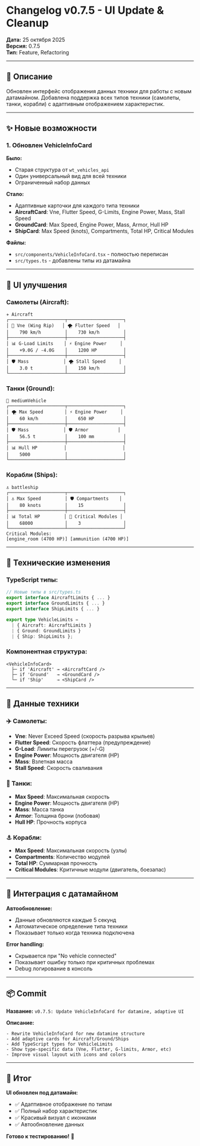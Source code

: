 # Changelog v0.7.5 - UI Update & Cleanup

**Дата:** 25 октября 2025  
**Версия:** 0.7.5  
**Тип:** Feature, Refactoring

---

## 📝 Описание

Обновлен интерфейс отображения данных техники для работы с новым датамайном. Добавлена поддержка всех типов техники (самолеты, танки, корабли) с адаптивным отображением характеристик.

---

## ✨ Новые возможности

### 1. **Обновлен VehicleInfoCard**

**Было:**
- Старая структура от `wt_vehicles_api`
- Один универсальный вид для всей техники
- Ограниченный набор данных

**Стало:**
- Адаптивные карточки для каждого типа техники
- **AircraftCard**: Vne, Flutter Speed, G-Limits, Engine Power, Mass, Stall Speed
- **GroundCard**: Max Speed, Engine Power, Mass, Armor, Hull HP
- **ShipCard**: Max Speed (knots), Compartments, Total HP, Critical Modules

**Файлы:**
- `src/components/VehicleInfoCard.tsx` - полностью переписан
- `src/types.ts` - добавлены типы из датамайна

---

## 🎨 UI улучшения

### Самолеты (Aircraft):
```
✈️ Aircraft
┌─────────────────────┬─────────────────────┐
│ 🔴 Vne (Wing Rip)   │ 🌪️ Flutter Speed   │
│    790 km/h         │    730 km/h         │
├─────────────────────┼─────────────────────┤
│ 📊 G-Load Limits    │ ⚡ Engine Power     │
│    +9.0G / -4.0G    │    1200 HP          │
├─────────────────────┼─────────────────────┤
│ 🛡️ Mass             │ 🌪️ Stall Speed     │
│    3.0 t            │    150 km/h         │
└─────────────────────┴─────────────────────┘
```

### Танки (Ground):
```
🚜 mediumVehicle
┌─────────────────────┬─────────────────────┐
│ 🌪️ Max Speed        │ ⚡ Engine Power     │
│    60 km/h          │    650 HP           │
├─────────────────────┼─────────────────────┤
│ 🛡️ Mass             │ 🛡️ Armor           │
│    56.5 t           │    100 mm           │
├─────────────────────┼─────────────────────┤
│ 📊 Hull HP          │                     │
│    5000             │                     │
└─────────────────────┴─────────────────────┘
```

### Корабли (Ships):
```
⚓ battleship
┌─────────────────────┬─────────────────────┐
│ ⚓ Max Speed         │ 🛡️ Compartments    │
│    80 knots         │    15               │
├─────────────────────┼─────────────────────┤
│ 📊 Total HP         │ 🔴 Critical Modules │
│    68000            │    3                │
└─────────────────────┴─────────────────────┘
Critical Modules:
[engine_room (4700 HP)] [ammunition (4700 HP)]
```

---

## 🔧 Технические изменения

### TypeScript типы:
```typescript
// Новые типы в src/types.ts
export interface AircraftLimits { ... }
export interface GroundLimits { ... }
export interface ShipLimits { ... }

export type VehicleLimits = 
  | { Aircraft: AircraftLimits }
  | { Ground: GroundLimits }
  | { Ship: ShipLimits };
```

### Компонентная структура:
```tsx
<VehicleInfoCard>
  ├─ if 'Aircraft' → <AircraftCard />
  ├─ if 'Ground'   → <GroundCard />
  └─ if 'Ship'     → <ShipCard />
```

---

## 🎯 Данные техники

### ✈️ Самолеты:
- **Vne**: Never Exceed Speed (скорость разрыва крыльев)
- **Flutter Speed**: Скорость флаттера (предупреждение)
- **G-Load**: Лимиты перегрузок (+/-G)
- **Engine Power**: Мощность двигателя (HP)
- **Mass**: Взлетная масса
- **Stall Speed**: Скорость сваливания

### 🚜 Танки:
- **Max Speed**: Максимальная скорость
- **Engine Power**: Мощность двигателя (HP)
- **Mass**: Масса танка
- **Armor**: Толщина брони (лобовая)
- **Hull HP**: Прочность корпуса

### ⚓ Корабли:
- **Max Speed**: Максимальная скорость (узлы)
- **Compartments**: Количество модулей
- **Total HP**: Суммарная прочность
- **Critical Modules**: Критичные модули (двигатель, боезапас)

---

## 🔄 Интеграция с датамайном

**Автообновление:**
- Данные обновляются каждые 5 секунд
- Автоматическое определение типа техники
- Показывает только когда техника подключена

**Error handling:**
- Скрывается при "No vehicle connected"
- Показывает ошибку только при критичных проблемах
- Debug логирование в консоль

---

## 📦 Commit

**Название:** `v0.7.5: Update VehicleInfoCard for datamine, adaptive UI`

**Описание:**
```
- Rewrite VehicleInfoCard for new datamine structure
- Add adaptive cards for Aircraft/Ground/Ships
- Add TypeScript types for VehicleLimits
- Show type-specific data (Vne, Flutter, G-limits, Armor, etc)
- Improve visual layout with icons and colors
```

---

## 🎯 Итог

**UI обновлен под датамайн:**
- ✅ Адаптивное отображение по типам
- ✅ Полный набор характеристик
- ✅ Красивый визуал с иконками
- ✅ Автообновление данных

**Готово к тестированию!** 🚀

